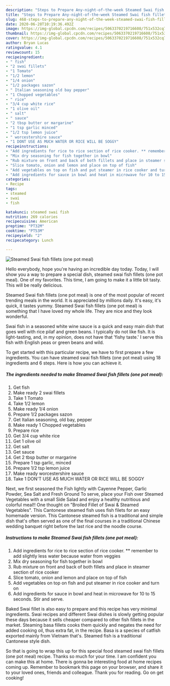 ```yaml
---
description: "Steps to Prepare Any-night-of-the-week Steamed Swai fish fillets (one pot meal)"
title: "Steps to Prepare Any-night-of-the-week Steamed Swai fish fillets (one pot meal)"
slug: 468-steps-to-prepare-any-night-of-the-week-steamed-swai-fish-fillets-one-pot-meal
date: 2020-06-28T10:19:36.492Z
image: https://img-global.cpcdn.com/recipes/5063370219716608/751x532cq70/steamed-swai-fish-fillets-one-pot-meal-recipe-main-photo.jpg
thumbnail: https://img-global.cpcdn.com/recipes/5063370219716608/751x532cq70/steamed-swai-fish-fillets-one-pot-meal-recipe-main-photo.jpg
cover: https://img-global.cpcdn.com/recipes/5063370219716608/751x532cq70/steamed-swai-fish-fillets-one-pot-meal-recipe-main-photo.jpg
author: Bryan Lucas
ratingvalue: 4.1
reviewcount: 15
recipeingredient:
- " fish"
- "2 swai fillets"
- "1 Tomato"
- "1/2 lemon"
- "1/4 onion"
- "1/2 packages sazon"
- " Italian seasoning old bay pepper"
- "1 Chopped vegetables"
- " rice"
- "3/4 cup white rice"
- "1 olive oil"
- " salt"
- " sauce"
- "2 tbsp butter or margarine"
- "1 tsp garlic minced"
- "1/2 tsp lemon juice"
- " worcestershire sauce"
- "1 DONT USE AS MUCH WATER OR RICE WILL BE SOGGY"
recipeinstructions:
- "Add ingredients for rice to rice section of rice cooker. ** remember to add slightly less water because water from veggies"
- "Mix dry seasoning for fish together in bowl"
- "Rub mixture on front and back of both fillets and place in steamer section of rice cooker"
- "Slice tomato, onion and lemon and place on top of fish"
- "Add vegetables on top on fish and put steamer in rice cooker and turn on"
- "Add ingredients for sauce in bowl and heat in microwave for 10 to 15 seconds. Stir and serve."
categories:
- Recipe
tags:
- steamed
- swai
- fish

katakunci: steamed swai fish 
nutrition: 269 calories
recipecuisine: American
preptime: "PT32M"
cooktime: "PT53M"
recipeyield: "2"
recipecategory: Lunch

---
```



![Steamed Swai fish fillets (one pot meal)](https://img-global.cpcdn.com/recipes/5063370219716608/751x532cq70/steamed-swai-fish-fillets-one-pot-meal-recipe-main-photo.jpg)

Hello everybody, hope you're having an incredible day today. Today, I will show you a way to prepare a special dish, steamed swai fish fillets (one pot meal). One of my favorites. This time, I am going to make it a little bit tasty. This will be really delicious.

Steamed Swai fish fillets (one pot meal) is one of the most popular of recent trending meals in the world. It is appreciated by millions daily. It's easy, it's quick, it tastes yummy. Steamed Swai fish fillets (one pot meal) is something that I have loved my whole life. They are nice and they look wonderful.

Swai fish in a seasoned white wine sauce is a quick and easy main dish that goes well with rice pilaf and green beans. I typically do not like fish. It is light-tasting, and, in my opinion, does not have that &#39;fishy taste.&#39; I serve this fish with English peas or green beans and wild.


To get started with this particular recipe, we have to first prepare a few ingredients. You can have steamed swai fish fillets (one pot meal) using 18 ingredients and 6 steps. Here is how you can achieve it.

<!--inarticleads1-->

##### The ingredients needed to make Steamed Swai fish fillets (one pot meal):

1. Get  fish
1. Make ready 2 swai fillets
1. Take 1 Tomato
1. Take 1/2 lemon
1. Make ready 1/4 onion
1. Prepare 1/2 packages sazon
1. Get  Italian seasoning, old bay, pepper
1. Make ready 1 Chopped vegetables
1. Prepare  rice
1. Get 3/4 cup white rice
1. Get 1 olive oil
1. Get  salt
1. Get  sauce
1. Get 2 tbsp butter or margarine
1. Prepare 1 tsp garlic, minced
1. Prepare 1/2 tsp lemon juice
1. Make ready  worcestershire sauce
1. Take 1 DON&#39;T USE AS MUCH WATER OR RICE WILL BE SOGGY


Next, we first seasoned the Fish lightly with Cayenne Pepper, Garlic Powder, Sea Salt and Fresh Ground To serve, place your Fish over Steamed Vegetables with a small Side Salad and enjoy a healthy nutritious and colorful meal!! One thought on &#34;Broiled Fillet of Swai &amp; Steamed Vegetables&#34;. This Cantonese steamed fish uses fish filets for an easy homemade version. This Cantonese steamed fish is a traditional and simple dish that&#39;s often served as one of the final courses in a traditional Chinese wedding banquet right before the last rice and the noodle course. 

<!--inarticleads2-->

##### Instructions to make Steamed Swai fish fillets (one pot meal):

1. Add ingredients for rice to rice section of rice cooker. ** remember to add slightly less water because water from veggies
1. Mix dry seasoning for fish together in bowl
1. Rub mixture on front and back of both fillets and place in steamer section of rice cooker
1. Slice tomato, onion and lemon and place on top of fish
1. Add vegetables on top on fish and put steamer in rice cooker and turn on
1. Add ingredients for sauce in bowl and heat in microwave for 10 to 15 seconds. Stir and serve.


Baked Swai fillet is also easy to prepare and this recipe has very minimal ingredients. Swai recipes and different Swai dishes is slowly getting popular these days because it sells cheaper compared to other fish fillets in the market. Steaming basa fillets cooks them quickly and negates the need for added cooking oil, thus extra fat, in the recipe. Basa is a species of catfish exported mainly from Vietnam that&#39;s. Steamed fish is a traditional Cantonese style dish. 

So that is going to wrap this up for this special food steamed swai fish fillets (one pot meal) recipe. Thanks so much for your time. I am confident you can make this at home. There is gonna be interesting food at home recipes coming up. Remember to bookmark this page on your browser, and share it to your loved ones, friends and colleague. Thank you for reading. Go on get cooking!
